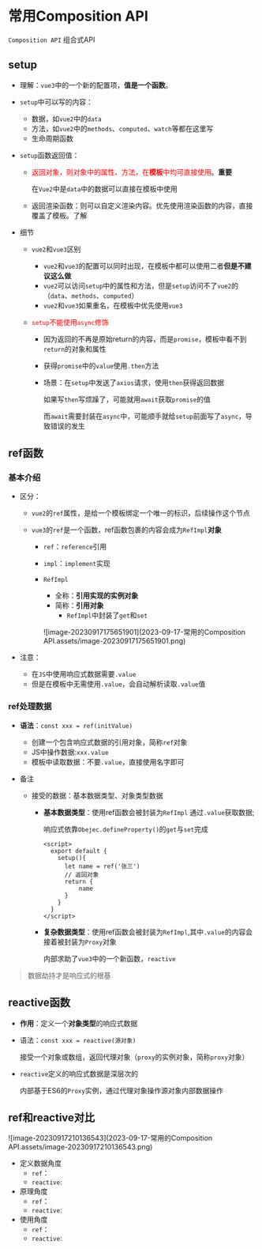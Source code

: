 # 常用Composition API

`Composition API` 组合式API

## setup

- 理解：`vue3`中的一个新的配置项，**值是一个函数**。

- `setup`中可以写的内容：

  - 数据，如`vue2`中的`data`
  - 方法，如`vue2`中的`methods`、`computed`、`watch`等都在这里写
  - 生命周期函数

- `setup`函数返回值：

  - <font color=red>返回对象，则对象中的属性、方法，在**模板**中均可直接使用</font>。**重要**

    在`Vue2`中是`data`中的数据可以直接在模板中使用

  - 返回渲染函数：则可以自定义渲染内容。优先使用渲染函数的内容，直接覆盖了模板。了解

- 细节

  - `vue2`和`vue3`区别
    - `vue2`和`vue3`的配置可以同时出现，在模板中都可以使用二者**但是不建议这么做**
    - `vue2`可以访问`setup`中的属性和方法，但是`setup`访问不了`vue2`的（`data`、`methods`、`computed`）
    - `vue2`和`vue3`如果重名，在模板中优先使用`vue3`

  - <font color=red>`setup`不能使用`async`修饰</font>

    - 因为返回的不再是原始return的内容，而是`promise`，模板中看不到`return`的对象和属性

    - 获得`promise`中的`value`使用`.then`方法

    - 场景：在`setup`中发送了`axios`请求，使用`then`获得返回数据

      如果写`then`写烦躁了，可能就用`await`获取`promise`的值

      而`await`需要封装在`async`中，可能顺手就给`setup`前面写了`async`，导致错误的发生

## ref函数

### 基本介绍

- 区分：

  - `vue2`的`ref`属性，是给一个模板绑定一个唯一的标识，后续操作这个节点

  - `vue3`的`ref`是一个函数，ref函数包裹的内容会成为`RefImpl`**对象**

    - `ref`：`reference`引用

    - `impl`：`implement`实现

    - `RefImpl` 

      - 全称：**引用实现的实例对象**
      - 简称：**引用对象**
        - `RefImpl`中封装了`get`和`set`	

      ![image-20230917175651901](2023-09-17-常用的Composition API.assets/image-20230917175651901.png)

- 注意：
  - 在`JS`中使用响应式数据需要`.value`
  - 但是在模板中无需使用`.value`，会自动解析读取`.value`值

### ref处理数据

- **语法**：`const xxx = ref(initValue)`

  - 创建一个包含响应式数据的引用对象，简称`ref`对象
  - JS中操作数据:`xxx.value`
  - 模板中读取数据：不要`.value`，直接使用名字即可

- 备注

  - 接受的数据：基本数据类型、对象类型数据

    - **基本数据类型**：使用ref函数会被封装为`RefImpl` 通过`.value`获取数据;

      响应式依靠`Obejec.defineProperty()`的`get`与`set`完成

      ```vue
      <script>
        export default {
          setup(){        
            let name = ref('张三') 
            // 返回对象
            return {
                name          
            }    
          }    
        }
      </script>
      ```

    - **复杂数据类型**：使用ref函数会被封装为`RefImpl`,其中`.value`的内容会接着被封装为`Proxy`对象

      内部求助了`vue3`中的一个新函数，`reactive`

> 数据劫持才是响应式的根基

## reactive函数

- **作用**：定义一个**对象类型**的响应式数据

- 语法：`const xxx = reactive(源对象)`

  接受一个对象或数组，返回代理对象（`proxy`的实例对象，简称`proxy`对象）

- `reactive`定义的响应式数据是深层次的

  内部基于ES6的`Proxy`实例，通过代理对象操作源对象内部数据操作

## ref和reactive对比

![image-20230917210136543](2023-09-17-常用的Composition API.assets/image-20230917210136543.png)

- 定义数据角度
  - `ref`：
  - `reactive`:
- 原理角度
  - `ref`：
  - `reactive`:
- 使用角度
  - `ref`：
  - `reactive`: